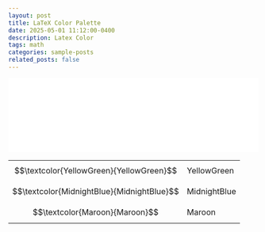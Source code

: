 ```yaml
---
layout: post
title: LaTeX Color Palette
date: 2025-05-01 11:12:00-0400
description: Latex Color
tags: math
categories: sample-posts
related_posts: false
---
```


<center><embed src="/assets/pdf/Xcolor.pdf" width="100%"></center>

<!-- $$
    \textcolor{Blue}{Blue}
    \textcolor{Apricot}{Apricot}
    \textcolor{Aquamarine}{Aquamarine}
    \textcolor{Bittersweet}{Bittersweet}
    \textcolor{Black}{Black}
    \textcolor{BlueGreen}{BlueGreen}
    \textcolor{BlueViolet}{BlueViolet}
    \textcolor{BrickRed}{BrickRed}
    \textcolor{Brown}{Brown}
    \textcolor{BurntOrange}{BurntOrange}
    \textcolor{CadetBlue}{CadetBlue}
    \textcolor{CarnationPink}{CarnationPink}
    \textcolor{Cerulean}{Cerulean}
    \textcolor{CornflowerBlue}{CornflowerBlue}
    \textcolor{Cyan}{Cyan}
    \textcolor{Dandelion}{Dandelion}
    \textcolor{DarkOrchid}{DarkOrchid}
    \textcolor{Emerald}{Emerald}
    \textcolor{ForestGreen}{ForestGreen}
    \textcolor{Fuchsia}{Fuchsia}
    \textcolor{Goldenrod}{Goldenrod}
    \textcolor{Gray}{Gray}
    \textcolor{Green}{Green}
    \textcolor{GreenYellow}{GreenYellow}
    \textcolor{JungleGreen}{JungleGreen}
    \textcolor{Lavender}{Lavender}
    \textcolor{LimeGreen}{LimeGreen}
    \textcolor{Magenta}{Magenta}
    \textcolor{Mahogany}{Mahogany}
    \textcolor{Maroon}{Maroon}
    \textcolor{Melon}{Melon}
    \textcolor{MidnightBlue}{MidnightBlue}
    \textcolor{Mulberry}{Mulberry}
    \textcolor{NavyBlue}{NavyBlue}
    \textcolor{OliveGreen}{OliveGreen}
    \textcolor{Orange}{Orange}
    \textcolor{OrangeRed}{OrangeRed}
    \textcolor{Orchid}{Orchid}
    \textcolor{Peach}{Peach}
    \textcolor{Periwinkle}{Periwinkle}
    \textcolor{PineGreen}{PineGreen}
    \textcolor{Plum}{Plum}
    \textcolor{ProcessBlue}{ProcessBlue}
    \textcolor{Purple}{Purple}
    \textcolor{RawSienna}{RawSienna}
    \textcolor{Red}{Red}
    \textcolor{RedOrange}{RedOrange}
    \textcolor{RedViolet}{RedViolet}
    \textcolor{Rhodamine}{Rhodamine}
    \textcolor{RoyalBlue}{RoyalBlue}
    \textcolor{RoyalPurple}{RoyalPurple}
    \textcolor{RubineRed}{RubineRed}
    \textcolor{Salmon}{Salmon}
    \textcolor{SeaGreen}{SeaGreen}
    \textcolor{Sepia}{Sepia}
    \textcolor{SkyBlue}{SkyBlue}
    \textcolor{SpringGreen}{SpringGreen}
    \textcolor{Tan}{Tan}
    \textcolor{TealBlue}{TealBlue}
    \textcolor{Thistle}{Thistle}
    \textcolor{Turquoise}{Turquoise}
    \textcolor{Violet}{Violet}
    \textcolor{VioletRed}{VioletRed}
    \textcolor{White}{White}
    \textcolor{WildStrawberry}{WildStrawberry}
    \textcolor{Yellow}{Yellow}
    \textcolor{YellowGreen}{YellowGreen}
    \textcolor{YellowOrange}{YellowOrange}
$$ -->

|                                               |                   |
| --------------------------------------------- | ----------------- |
| $$\textcolor{YellowGreen}{YellowGreen}$$      | YellowGreen       |
| $$\textcolor{MidnightBlue}{MidnightBlue}$$    | MidnightBlue      |
| $$\textcolor{Maroon}{Maroon}$$                | Maroon            |